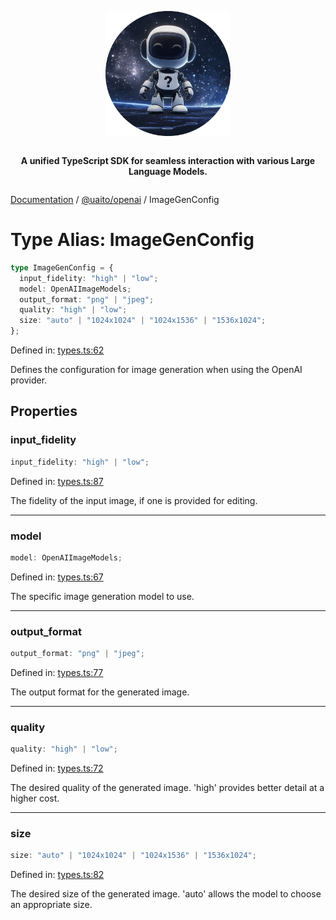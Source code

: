 <div style="display:flex; flex-direction:column; align-items:center;">
<p align="center">
  <img src="../UAITO.png" alt="UAITO Logo" width="200"/>
</p>

<p align="center">
  <strong>A unified TypeScript SDK for seamless interaction with various Large Language Models.</strong>
</p>
</div>

[Documentation](README.md) / [@uaito/openai](@uaito.openai.md) / ImageGenConfig

# Type Alias: ImageGenConfig

```ts
type ImageGenConfig = {
  input_fidelity: "high" | "low";
  model: OpenAIImageModels;
  output_format: "png" | "jpeg";
  quality: "high" | "low";
  size: "auto" | "1024x1024" | "1024x1536" | "1536x1024";
};
```

Defined in: [types.ts:62](https://github.com/elribonazo/uaito/blob/eff2fa84665b7b5951a821a9e4de2f23c3c0bbde/packages/openai/src/types.ts#L62)

Defines the configuration for image generation when using the OpenAI provider.

## Properties

### input\_fidelity

```ts
input_fidelity: "high" | "low";
```

Defined in: [types.ts:87](https://github.com/elribonazo/uaito/blob/eff2fa84665b7b5951a821a9e4de2f23c3c0bbde/packages/openai/src/types.ts#L87)

The fidelity of the input image, if one is provided for editing.

***

### model

```ts
model: OpenAIImageModels;
```

Defined in: [types.ts:67](https://github.com/elribonazo/uaito/blob/eff2fa84665b7b5951a821a9e4de2f23c3c0bbde/packages/openai/src/types.ts#L67)

The specific image generation model to use.

***

### output\_format

```ts
output_format: "png" | "jpeg";
```

Defined in: [types.ts:77](https://github.com/elribonazo/uaito/blob/eff2fa84665b7b5951a821a9e4de2f23c3c0bbde/packages/openai/src/types.ts#L77)

The output format for the generated image.

***

### quality

```ts
quality: "high" | "low";
```

Defined in: [types.ts:72](https://github.com/elribonazo/uaito/blob/eff2fa84665b7b5951a821a9e4de2f23c3c0bbde/packages/openai/src/types.ts#L72)

The desired quality of the generated image. 'high' provides better detail at a higher cost.

***

### size

```ts
size: "auto" | "1024x1024" | "1024x1536" | "1536x1024";
```

Defined in: [types.ts:82](https://github.com/elribonazo/uaito/blob/eff2fa84665b7b5951a821a9e4de2f23c3c0bbde/packages/openai/src/types.ts#L82)

The desired size of the generated image. 'auto' allows the model to choose an appropriate size.
